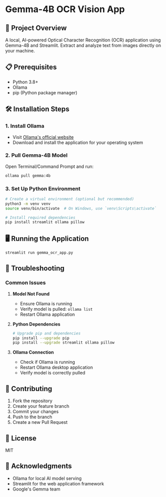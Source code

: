 # Gemma-4B OCR Vision App

## 🚀 Project Overview
A local, AI-powered Optical Character Recognition (OCR) application using Gemma-4B and Streamlit. Extract and analyze text from images directly on your machine.

## 📋 Prerequisites
- Python 3.8+
- Ollama
- pip (Python package manager)

## 🛠️ Installation Steps

### 1. Install Ollama
- Visit [Ollama's official website](https://ollama.com/)
- Download and install the application for your operating system

### 2. Pull Gemma-4B Model
Open Terminal/Command Prompt and run:
```bash
ollama pull gemma:4b
```

### 3. Set Up Python Environment
```bash
# Create a virtual environment (optional but recommended)
python3 -m venv venv
source venv/bin/activate  # On Windows, use `venv\Scripts\activate`

# Install required dependencies
pip install streamlit ollama pillow
```

## 🖥️ Running the Application
```bash
streamlit run gemma_ocr_app.py
```

## 🔧 Troubleshooting

### Common Issues
1. **Model Not Found**
   - Ensure Ollama is running
   - Verify model is pulled: `ollama list`
   - Restart Ollama application

2. **Python Dependencies**
   ```bash
   # Upgrade pip and dependencies
   pip install --upgrade pip
   pip install --upgrade streamlit ollama pillow
   ```

3. **Ollama Connection**
   - Check if Ollama is running
   - Restart Ollama desktop application
   - Verify model is correctly pulled

## 🤝 Contributing
1. Fork the repository
2. Create your feature branch
3. Commit your changes
4. Push to the branch
5. Create a new Pull Request

## 📄 License
MIT

## 🙌 Acknowledgments
- Ollama for local AI model serving
- Streamlit for the web application framework
- Google's Gemma team